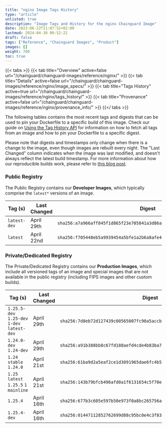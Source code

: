 ```yaml
---
title: "nginx Image Tags History"
type: "article"
unlisted: true
description: "Image Tags and History for the nginx Chainguard Image"
date: 2023-06-22T11:07:52+02:00
lastmod: 2024-04-30 00:52:22
draft: false
tags: ["Reference", "Chainguard Images", "Product"]
images: []
weight: 700
toc: true
---
```


{{< tabs >}}
{{< tab title="Overview" active=false url="/chainguard/chainguard-images/reference/nginx/" >}}
{{< tab title="Details" active=false url="/chainguard/chainguard-images/reference/nginx/image_specs/" >}}
{{< tab title="Tags History" active=true url="/chainguard/chainguard-images/reference/nginx/tags_history/" >}}
{{< tab title="Provenance" active=false url="/chainguard/chainguard-images/reference/nginx/provenance_info/" >}}
{{</ tabs >}}

The following tables contains the most recent tags and digests that can be used to pin your Dockerfile to a specific build of this image. Check our guide on [Using the Tag History API](/chainguard/chainguard-images/using-the-tag-history-api/) for information on how to fetch all tags from an image and how to pin your Dockerfile to a specific digest.

Please note that digests and timestamps only change when there is a change to the image, even though images are rebuilt every night. The "Last Changed" column indicates when the image was last modified, and doesn't always reflect the latest build timestamp. For more information about how our reproducible builds work, please refer to [this blog post](https://www.chainguard.dev/unchained/reproducing-chainguards-reproducible-image-builds).

### Public Registry
The Public Registry contains our **Developer Images**, which typically comprise the `latest*` versions of an image.

| Tag (s)       | Last Changed | Digest                                                                    |
|---------------|--------------|---------------------------------------------------------------------------|
|  `latest-dev` | April 29th   | `sha256:a7a966aff845f1d865f23e705841a3d86a745426f70f185966752a7c8ade7a8a` |
|  `latest`     | April 22nd   | `sha256:f705448eb5a9939454a5bfe1a2b6a8afe4da18d8f7191ef62b883200baa46054` |


### Private/Dedicated Registry
The Private/Dedicated Registry contains our **Production Images**, which include all versioned tags of an image and special images that are not available in the public registry (including FIPS images and other custom builds).

| Tag (s)                                       | Last Changed | Digest                                                                    |
|-----------------------------------------------|--------------|---------------------------------------------------------------------------|
|  `1.25.5-dev` `1.25-dev` `1-dev` `latest-dev` | April 29th   | `sha256:7d8eb72d127439c00565007fc90a5accbb9ccd13aaf3747656b07648443dcc53` |
|  `1.24.0-dev` `1.24-dev`                      | April 29th   | `sha256:a91b388bb8c67fd188aefd4cde4b83ba778bf1cb45a3ba129bf58a3923274044` |
|  `1.24` `stable` `1.24.0`                     | April 21st   | `sha256:61ba9d2a5eaf2ce1d3091965dae6fc4b55bb76587dbd53723919cc1ce3e36725` |
|  `1.25` `latest` `1.25.5` `1` `mainline`      | April 21st   | `sha256:143b79bfcb496afd0a1f6131654c5f70e465ef89ab231e9ce82a111c4c533a2d` |
|  `1.25.4`                                     | April 16th   | `sha256:677b3c605e597b50e973f0a8bc265756ae86bb8b294105defc9e97e02654ef57` |
|  `1.25.4-dev`                                 | April 16th   | `sha256:01447112852762699d88c95bc0e4c3f83f9b7a0ec7e416df9ab7e8fcbda9c5dd` |

